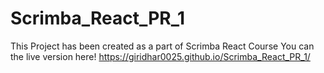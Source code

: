# Scrimba_React_PR_1

This Project has been created as a part of Scrimba React Course
You can the live version here! https://giridhar0025.github.io/Scrimba_React_PR_1/
